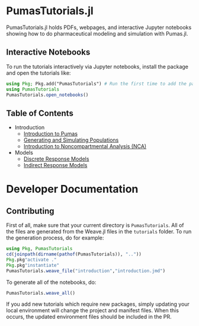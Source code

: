 # PumasTutorials.jl

PumasTutorials.jl holds PDFs, webpages, and interactive Jupyter notebooks
showing how to do pharmaceutical modeling and simulation with Pumas.jl.

## Interactive Notebooks

To run the tutorials interactively via Jupyter notebooks, install the package
and open the tutorials like:

```julia
using Pkg; Pkg.add("PumasTutorials") # Run the first time to add the package
using PumasTutorials
PumasTutorials.open_notebooks()
```

## Table of Contents

- Introduction
  - [Introduction to Pumas](https://tutorials.pumas.ai/html/introduction/introduction.html)
  - [Generating and Simulating Populations](https://tutorials.pumas.ai/html/introduction/simulating_populations.html)
  - [Introduction to Noncompartmental Analysis (NCA)](https://tutorials.pumas.ai/html/nca/basic_nca.html)
- Models
  - [Discrete Response Models](https://tutorials.pumas.ai/html/discrete/discrete_response_models.html)
  - [Indirect Response Models](https://tutorials.pumas.ai/html/pkpd/indirect_response_models.html)

# Developer Documentation

## Contributing

First of all, make sure that your current directory is `PumasTutorials`. All
of the files are generated from the Weave.jl files in the `tutorials` folder.
To run the generation process, do for example:

```julia
using Pkg, PumasTutorials
cd(joinpath(dirname(pathof(PumasTutorials)), ".."))
Pkg.pkg"activate ."
Pkg.pkg"instantiate"
PumasTutorials.weave_file("introduction","introduction.jmd")
```

To generate all of the notebooks, do:

```julia
PumasTutorials.weave_all()
```

If you add new tutorials which require new packages, simply updating your local
environment will change the project and manifest files. When this occurs, the
updated environment files should be included in the PR.
